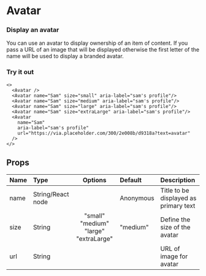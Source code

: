# Avatar

### Display an avatar

You can use an avatar to display ownership of an item of content. If you pass a URL of an image that will be displayed otherwise the first letter of the name will be used to display a branded avatar.

### Try it out

```.tsx
<>
  <Avatar />
  <Avatar name="Sam" size="small" aria-label="sam's profile"/>
  <Avatar name="Sam" size="medium" aria-label="sam's profile"/>
  <Avatar name="Sam" size="large" aria-label="sam's profile"/>
  <Avatar name="Sam" size="extraLarge" aria-label="sam's profile"/>
  <Avatar
    name="Sam"
    aria-label="sam's profile"
    url="https://via.placeholder.com/300/2e008b/d9318a?text=avatar"
  />
</>
```

## Props

| Name | Type              |                Options                | Default   | Description                           |
| :--- | :---------------- | :-----------------------------------: | :-------- | :------------------------------------ |
| name | String/React node |                                       | Anonymous | Title to be displayed as primary text |
| size | String            | "small" "medium" "large" "extraLarge" | "medium"  | Define the size of the avatar         |
| url  | String            |                                       |           | URL of image for avatar               |
